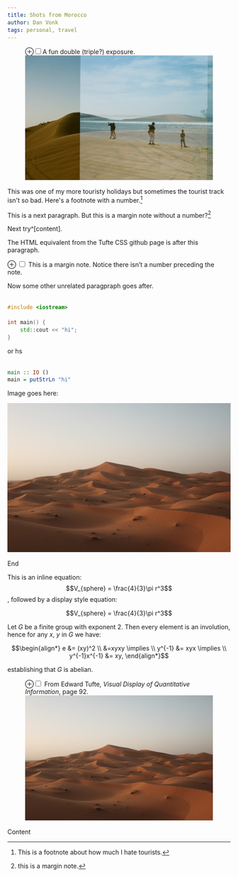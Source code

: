 ```yaml
---
title: Shots from Morocco
author: Dan Vonk
tags: personal, travel
---
```


<figure>
    <label for="double-exp" class="margin-toggle">&#8853;</label><input type="checkbox" id="double-exp" class="margin-toggle"/><span class="marginnote">A fun double (triple?) exposure.</span>
    <a class="image-gallery" data-gall="gallery01" style="background-repeat: no-repeat" href="/images/20310025.JPG"><img src="/images/20310025.JPG"></a>
</figure>

This was one of my more touristy holidays but sometimes the tourist track isn't so bad. Here's a footnote with a number.[^1]

This is a next paragraph. But this is a margin note without a number?[^-] 

Next try^[content].


[^1]: This is a footnote about how much I hate tourists.

[^-]: this is a margin note.

The HTML equivalent from the Tufte CSS github page is after this paragraph.

<label for="mn-demo" class="margin-toggle">&#8853;</label>
<input type="checkbox" id="mn-demo" class="margin-toggle"/>
<span class="marginnote">
  This is a margin note. Notice there isn’t a number preceding the note.
</span>

Now some other unrelated paragpraph goes after.

```cpp

#include <iostream>

int main() {
    std::cout << "hi";
}

```

or hs
```haskell

main :: IO ()
main = putStrLn "hi"

```

<!-- <figure> -->
<!--     <label for="sahara-view" class="margin-toggle">&#8853;</label>
<!--     <input type="checkbox" id="sahara-view" class="margin-toggle"/> -->
<!--     <span class="marginnote">A fun double exposure.</span> -\-> -->
<!--     <img src="/images/DSCF7664.JPG" alt="Train stopped beside platform." /> -\-> -->
<!--     <a class="image-gallery" data-gall="gallery01" data-title="a view of the sahara" href="/images/DSCF7664.JPG"><img src="/images/DSCF7664.JPG"></a> -->
<!-- </figure> -->

Image goes here:

![A view of the sahara](/images/DSCF7664.JPG "The Sahara")

End
<!-- The following image should be the result of the pandoc transformation... -->
<!-- <a class="image-gallery" data-gall="gallery01" title="a view of the sahara" style="background-size:0rem" href="/images/DSCF7664.JPG"><img src="/images/DSCF7664.JPG"></a> -->


This is an inline equation: $$V_{sphere} = \frac{4}{3}\pi r^3$$,
followed by a display style equation:

$$V_{sphere} = \frac{4}{3}\pi r^3$$

Let $G$ be a finite group with exponent $2$.  Then every element is
an involution, hence for any $x$, $y$ in $G$ we have:

$$\begin{align*}
  e &= (xy)^2  \\
  &=xyxy \implies \\
  y^{-1} &= xyx \implies \\
  y^{-1}x^{-1} &= xy,
\end{align*}$$

establishing that $G$ is abelian.

<figure>
<label for="mn-exports-imports" class="margin-toggle">⊕</label><input type="checkbox" id="mn-exports-imports" class="margin-toggle">
<span class="marginnote">From Edward Tufte, <em>Visual Display of Quantitative Information</em>, page 92.</span>
<img src="/images/DSCF7664.JPG" alt="Exports and Imports to and from Denmark &amp; Norway from 1700 to 1780">
</figure>

Content
